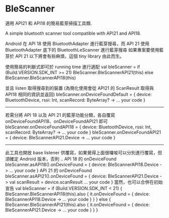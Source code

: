 # BleScanner
適用 API21 和 API18 的簡易藍芽掃描工具類.

A simple bluetooth scanner tool compatible with API21 and API18.


Android 在 API 18 使用 BluetoothAdapter 進行藍芽搜尋，而 API 21 使用 BluetoothAdapter 底下的 BluetoothLeScanner 進行藍芽搜尋
如果專案要使用藍芽於 API 21 以下將會有些麻煩，這個 tiny library 由此而生。


使用簡易的判斷式即可於 running time 進行適配
val bleScanner =
    if (Build.VERSION.SDK_INT >= 21) BleScanner.BleScannerAPI21(this)
    else BleScanner.BleScannerAPI18(this)

並且 listen 取得搜尋到的裝置 (為簡化使用會從 API21 的 ScanResult 取得與 API18 相同的資訊並返回)
bleScanner.onDeviceFoundDefault = { device: BluetoothDevice, rssi: Int, scanRecord: ByteArray? ->
    ... your code
}

---

若需分將 API 18 以及 API 21 的藍芽功能分類，各自覆寫 onDeviceFoundAPI18、onDeviceFoundAPI21 即可
bleScanner.onDeviceFoundAPI18 = { device: BluetoothDevice, rssi: Int, scanRecord: ByteArray? ->
    ... your code
}
bleScanner.onDeviceFoundAPI21 = { device: BleScannerAPI21.Device ->
    ... your code
}

---

此工具也開放 base listener 供覆寫，如果覺得上面很囉唆可以分別進行覆寫，但須確定 Android 版本，否則 ..
API 18 的 onDeviceFound
bleScanner.asAPI18().onDeviceFound = { device: BleScannerAPI18.Device ->
    ... your code
}
API 21 的 onDeviceFound
bleScanner.asAPI21().onDeviceFound = { device: BleScannerAPI21.Device ->
    val scanResult = device.scanResult
    ... your code
}
當然，也可以合併在初始宣告
val bleScanner =
    if (Build.VERSION.SDK_INT < 21) {
      BleScanner.BleScannerAPI18(this).also {
        it.onDeviceFound = { device: BleScannerAPI18.Device ->
          ... your code
        }
      }
    } else {
      BleScanner.BleScannerAPI21(this).also {
        it.onDeviceFound = { device: BleScannerAPI21.Device ->
          ... your code
        }
      }
    }
